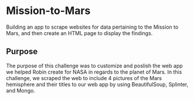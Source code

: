 # Mission-to-Mars
Building an app to scrape websites for data pertaining to the Mission to Mars, and then create an HTML page to display the findings.
## Purpose
The purpose of this challenge was to customize and poslish the web app we helped Robin create for NASA in regards to the planet of Mars. In this challenge, we scraped the web to include 4 pictures of the Mars hemisphere and their titles to our web app by using BeautifulSoup, Splinter, and Mongo. 
